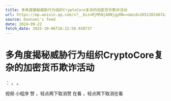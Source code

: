 ```yaml
---
title: 多角度揭秘威胁行为组织CryptoCore复杂的加密货币欺诈活动
url: https://mp.weixin.qq.com/s?__biz=MjM5NjA0NjgyMA==&mid=2651302467&idx=3&sn=ec50f8650e10c259cd1b2ceb48e18943
source: Doonsec's feed
date: 2024-09-22
fetch_date: 2025-10-06T18:22:50.938737
---
```


# 多角度揭秘威胁行为组织CryptoCore复杂的加密货币欺诈活动

：
，
。

视频
小程序
赞
，轻点两下取消赞
在看
，轻点两下取消在看
